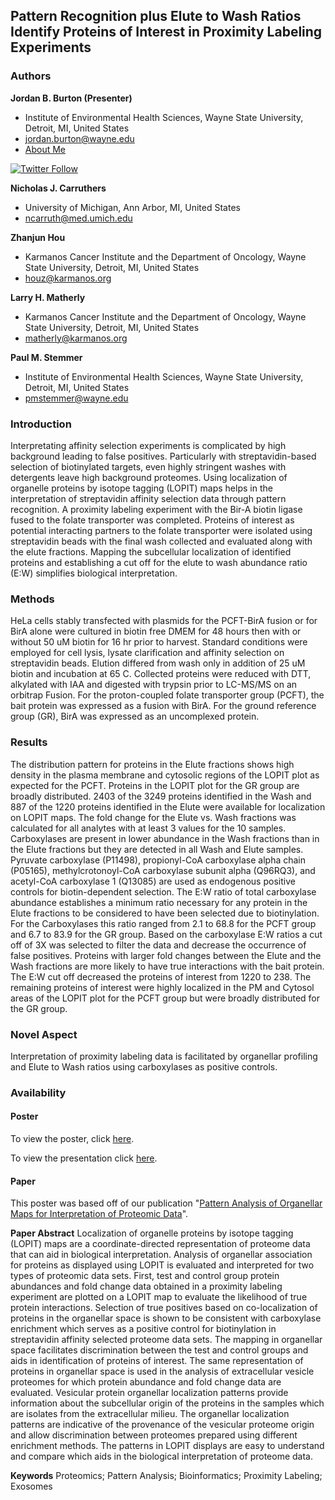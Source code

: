 ## Pattern Recognition plus Elute to Wash Ratios Identify Proteins of Interest in Proximity Labeling Experiments

### Authors

**Jordan B. Burton (Presenter)**

-  Institute of Environmental Health Sciences, Wayne State University, Detroit, MI, United States
- <jordan.burton@wayne.edu>
- [About Me](index.md)

[![Twitter Follow](https://img.shields.io/twitter/follow/JoBBurt?color=1DA1F2&logo=Twitter&style=for-the-badge)](https://twitter.com/intent/follow?original_referer=https%3A%2F%2Fgithub.com%2FJoBBurt&screen_name=JoBBurt)

**Nicholas J. Carruthers**

- University of Michigan, Ann Arbor, MI, United States
- <ncarruth@med.umich.edu>

**Zhanjun Hou**

- Karmanos Cancer Institute and the Department of Oncology, Wayne State University, Detroit, MI, United States
- <houz@karmanos.org>

**Larry H. Matherly**

- Karmanos Cancer Institute and the Department of Oncology, Wayne State University, Detroit, MI, United States
- <matherly@karmanos.org>

**Paul M. Stemmer**

- Institute of Environmental Health Sciences, Wayne State University, Detroit, MI, United States
- <pmstemmer@wayne.edu>

### Introduction
Interpretating affinity selection experiments is complicated by high background leading to false positives. Particularly with streptavidin-based selection of biotinylated targets, even highly stringent washes with detergents leave high background proteomes. Using localization of organelle proteins by isotope tagging (LOPIT) maps helps in the interpretation of streptavidin affinity selection data through pattern recognition. A proximity labeling experiment with the Bir-A biotin ligase fused to the folate transporter was completed. Proteins of interest as potential interacting partners to the folate transporter were isolated using streptavidin beads with the final wash collected and evaluated along with the elute fractions. Mapping the subcellular localization of identified proteins and establishing a cut off for the elute to wash abundance ratio (E:W) simplifies biological interpretation.

### Methods
HeLa cells stably transfected with plasmids for the PCFT-BirA fusion or for BirA alone were cultured in biotin free DMEM for 48 hours then with or without 50 uM biotin for 16 hr prior to harvest. Standard conditions were employed for cell lysis, lysate clarification and affinity selection on streptavidin beads. Elution differed from wash only in addition of 25 uM biotin and incubation at 65 C. Collected proteins were reduced with DTT, alkylated with IAA and digested with trypsin prior to LC-MS/MS on an orbitrap Fusion. For the proton-coupled folate transporter group (PCFT), the bait protein was expressed as a fusion with BirA. For the ground reference group (GR), BirA was expressed as an uncomplexed protein.

### Results
The distribution pattern for proteins in the Elute fractions shows high density in the plasma membrane and cytosolic regions of the LOPIT plot as expected for the PCFT. Proteins in the LOPIT plot for the GR group are broadly distributed. 2403 of the 3249 proteins identified in the Wash and 887 of the 1220 proteins identified in the Elute were available for localization on LOPIT maps. The fold change for the Elute vs. Wash fractions was calculated for all analytes with at least 3 values for the 10 samples. Carboxylases are present in lower abundance in the Wash fractions than in the Elute fractions but they are detected in all Wash and Elute samples. Pyruvate carboxylase (P11498), propionyl-CoA carboxylase alpha chain (P05165), methylcrotonoyl-CoA carboxylase subunit alpha (Q96RQ3), and acetyl-CoA carboxylase 1 (Q13085) are used as endogenous positive controls for biotin-dependent selection. The E:W ratio of total carboxylase abundance establishes a minimum ratio necessary for any protein in the Elute fractions to be considered to have been selected due to biotinylation.  For the Carboxylases this ratio ranged from 2.1 to 68.8 for the PCFT group and 6.7 to 83.9 for the GR group. Based on the carboxylase E:W ratios a cut off of 3X was selected to filter the data and decrease the occurrence of false positives. Proteins with larger fold changes between the Elute and the Wash fractions are more likely to have true interactions with the bait protein. The E:W cut off decreased the proteins of interest from 1220 to 238. The remaining proteins of interest were highly localized in the PM and Cytosol areas of the LOPIT plot for the PCFT group but were broadly distributed for the GR group.

### Novel Aspect
Interpretation of proximity labeling data is facilitated by organellar profiling and Elute to Wash ratios using carboxylases as positive controls.

### Availability

#### Poster

To view the poster, click [here](ASMS2022/22_0531_ASMS_Poster_Pattern_Recognition_Final.pdf).

To view the presentation click [here](https://youtu.be/boZrng-BcYw).

#### Paper

This poster was based off of our publication "[Pattern Analysis of Organellar Maps for Interpretation of Proteomic Data](https://github.com/JoBBurt/JoBBurt.github.io.git)".

**Paper Abstract**
Localization of organelle proteins by isotope tagging (LOPIT) maps are a coordinate-directed representation of proteome data that can aid in biological interpretation. 
Analysis of organellar association for proteins as displayed using LOPIT is evaluated and interpreted for two types of proteomic data sets. 
First, test and control group protein abundances and fold change data obtained in a proximity labeling experiment are plotted on a LOPIT map to evaluate the likelihood of true protein interactions. 
Selection of true positives based on co-localization of proteins in the organellar space is shown to be consistent with carboxylase enrichment which serves as a positive control for biotinylation in streptavidin affinity selected proteome data sets. 
The mapping in organellar space facilitates discrimination between the test and control groups and aids in identification of proteins of interest. 
The same representation of proteins in organellar space is used in the analysis of extracellular vesicle proteomes for which protein abundance and fold change data are evaluated. 
Vesicular protein organellar localization patterns provide information about the subcellular origin of the proteins in the samples which are isolates from the extracellular milieu. 
The organellar localization patterns are indicative of the provenance of the vesicular proteome origin and allow discrimination between proteomes prepared using different enrichment methods. 
The patterns in LOPIT displays are easy to understand and compare which aids in the biological interpretation of proteome data.

**Keywords**
Proteomics; Pattern Analysis; Bioinformatics; Proximity Labeling; Exosomes
